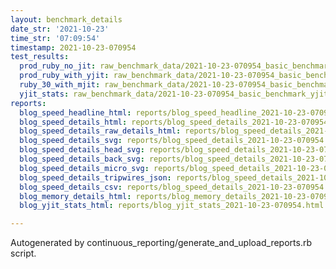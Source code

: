 ```yaml
---
layout: benchmark_details
date_str: '2021-10-23'
time_str: '07:09:54'
timestamp: 2021-10-23-070954
test_results:
  prod_ruby_no_jit: raw_benchmark_data/2021-10-23-070954_basic_benchmark_prod_ruby_no_jit.json
  prod_ruby_with_yjit: raw_benchmark_data/2021-10-23-070954_basic_benchmark_prod_ruby_with_yjit.json
  ruby_30_with_mjit: raw_benchmark_data/2021-10-23-070954_basic_benchmark_ruby_30_with_mjit.json
  yjit_stats: raw_benchmark_data/2021-10-23-070954_basic_benchmark_yjit_stats.json
reports:
  blog_speed_headline_html: reports/blog_speed_headline_2021-10-23-070954.html
  blog_speed_details_html: reports/blog_speed_details_2021-10-23-070954.html
  blog_speed_details_raw_details_html: reports/blog_speed_details_2021-10-23-070954.raw_details.html
  blog_speed_details_svg: reports/blog_speed_details_2021-10-23-070954.svg
  blog_speed_details_head_svg: reports/blog_speed_details_2021-10-23-070954.head.svg
  blog_speed_details_back_svg: reports/blog_speed_details_2021-10-23-070954.back.svg
  blog_speed_details_micro_svg: reports/blog_speed_details_2021-10-23-070954.micro.svg
  blog_speed_details_tripwires_json: reports/blog_speed_details_2021-10-23-070954.tripwires.json
  blog_speed_details_csv: reports/blog_speed_details_2021-10-23-070954.csv
  blog_memory_details_html: reports/blog_memory_details_2021-10-23-070954.html
  blog_yjit_stats_html: reports/blog_yjit_stats_2021-10-23-070954.html

---
```

Autogenerated by continuous_reporting/generate_and_upload_reports.rb script.

